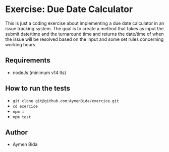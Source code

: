 # Exercise: Due Date Calculator

This is just a coding exercise about implementing a due date calculator in an issue tracking system. The goal is to create a method that takes as input the submit date/time and the turnaround time and returns the date/time of when the issue will be resolved based on the input and some set rules concerning working hours

## Requirements
- nodeJs (minimum v14 lts)

## How to run the tests
- `git clone git@github.com:AymenBida/exercice.git`
- `cd exercice`
- `npm i`
- `npm test`

## Author
- Aymen Bida